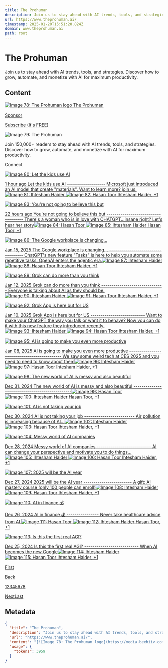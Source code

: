 ```yaml
---
title: The Prohuman
description: Join us to stay ahead with AI trends, tools, and strategies. Discover how to grow, automate, and monetize with AI for maximum productivity.
url: https://www.theprohuman.ai/
timestamp: 2025-01-20T15:51:20.824Z
domain: www.theprohuman.ai
path: root
---
```


# The Prohuman


Join us to stay ahead with AI trends, tools, and strategies. Discover how to grow, automate, and monetize with AI for maximum productivity.


## Content

[![Image 78: The Prohuman logo](https://media.beehiiv.com/cdn-cgi/image/fit=scale-down,format=auto,onerror=redirect,quality=80/uploads/publication/logo/40e96db7-97e1-4090-9b76-c0f34ee95b70/thumb_theprohumnan_newsletter.png) The Prohuman](https://www.theprohuman.ai/)

[Sponsor](https://www.passionfroot.me/the-prohuman-ai)

[Subscribe (It's FREE)](https://www.theprohuman.ai/subscribe)

![Image 79: The Prohuman](https://media.beehiiv.com/cdn-cgi/image/fit=scale-down,format=auto,onerror=redirect,quality=80/uploads/publication/logo/40e96db7-97e1-4090-9b76-c0f34ee95b70/theprohumnan_newsletter.png)

Join 150,000+ readers to stay ahead with AI trends, tools, and strategies. Discover how to grow, automate, and monetize with AI for maximum productivity.

Connect

[](https://twitter.com/Theprohumanai)

[![Image 80: Let the kids use AI](https://media.beehiiv.com/cdn-cgi/image/format=auto,width=800,height=421,fit=scale-down,onerror=redirect/uploads/asset/file/30e79e88-5887-4926-80fa-08e9483ed40f/image.png)](https://www.theprohuman.ai/p/let-the-kids-use-ai)

[1 hour ago Let the kids use AI ------------------- Microsoft just introduced an AI model that create "materials". Want to learn more? join us.](https://www.theprohuman.ai/p/let-the-kids-use-ai)[![Image 81: Ihtesham Haider](https://beehiiv-images-production.s3.amazonaws.com/uploads/user/profile_picture/7da0370c-d87c-4eea-af7d-09b0e3a3f914/Ihtesham_Haider_profile.PNG) ![Image 82: Hasan Toor](https://beehiiv-images-production.s3.amazonaws.com/uploads/user/profile_picture/69ba1400-9f16-4242-9c1b-0ea8e83451fe/eA-XSQFp_400x400.jpg) Ihtesham Haider, +1](https://www.theprohuman.ai/authors)

[![Image 83: You're not going to believe this but](https://media.beehiiv.com/cdn-cgi/image/format=auto,width=800,height=421,fit=scale-down,onerror=redirect/uploads/asset/file/b99b6031-e18b-4bfc-9bd2-d07d05c3129a/in_his_lap.png)](https://www.theprohuman.ai/p/chatgpt-love-story)

[22 hours ago You're not going to believe this but ------------------------------------ There's a woman who is in love with CHATGPT...insane right? Let's hear her story](https://www.theprohuman.ai/p/chatgpt-love-story)[![Image 84: Hasan Toor](https://beehiiv-images-production.s3.amazonaws.com/uploads/user/profile_picture/69ba1400-9f16-4242-9c1b-0ea8e83451fe/eA-XSQFp_400x400.jpg) ![Image 85: Ihtesham Haider](https://beehiiv-images-production.s3.amazonaws.com/uploads/user/profile_picture/7da0370c-d87c-4eea-af7d-09b0e3a3f914/Ihtesham_Haider_profile.PNG) Hasan Toor, +1](https://www.theprohuman.ai/authors)

[![Image 86: The Google workplace is changing...](https://media.beehiiv.com/cdn-cgi/image/format=auto,width=800,height=421,fit=scale-down,onerror=redirect/uploads/asset/file/faf49777-a9e6-4a5a-9b8f-3f19de2dbfee/image.png)](https://www.theprohuman.ai/p/the-google-workplace-is-changing)

[Jan 15, 2025 The Google workplace is changing... ----------------------------------- ChatGPT's new feature "Tasks" is here to help you automate some repetitive tasks. OpenAI enters the agentic era.](https://www.theprohuman.ai/p/the-google-workplace-is-changing)[![Image 87: Ihtesham Haider](https://beehiiv-images-production.s3.amazonaws.com/uploads/user/profile_picture/7da0370c-d87c-4eea-af7d-09b0e3a3f914/Ihtesham_Haider_profile.PNG) ![Image 88: Hasan Toor](https://beehiiv-images-production.s3.amazonaws.com/uploads/user/profile_picture/69ba1400-9f16-4242-9c1b-0ea8e83451fe/eA-XSQFp_400x400.jpg) Ihtesham Haider, +1](https://www.theprohuman.ai/authors)

[![Image 89: Grok can do more than you think](https://media.beehiiv.com/cdn-cgi/image/format=auto,width=800,height=421,fit=scale-down,onerror=redirect/uploads/asset/file/0ec19a14-c66e-429c-808a-5c805b30e54e/image.png)](https://www.theprohuman.ai/p/grok-can-do-more-than-you-think)

[Jan 12, 2025 Grok can do more than you think ------------------------------- Everyone is talking about AI as they should be.](https://www.theprohuman.ai/p/grok-can-do-more-than-you-think)[![Image 90: Ihtesham Haider](https://beehiiv-images-production.s3.amazonaws.com/uploads/user/profile_picture/7da0370c-d87c-4eea-af7d-09b0e3a3f914/Ihtesham_Haider_profile.PNG) ![Image 91: Hasan Toor](https://beehiiv-images-production.s3.amazonaws.com/uploads/user/profile_picture/69ba1400-9f16-4242-9c1b-0ea8e83451fe/eA-XSQFp_400x400.jpg) Ihtesham Haider, +1](https://www.theprohuman.ai/authors)

[![Image 92: Grok App is here but for US ](https://media.beehiiv.com/cdn-cgi/image/format=auto,width=800,height=421,fit=scale-down,onerror=redirect/uploads/asset/file/f84f04f5-f68f-48d5-9613-022a8d220434/image.png)](https://www.theprohuman.ai/p/grok-app-is-here-but-for-us)

[Jan 10, 2025 Grok App is here but for US --------------------------- Want to make your ChatGPT the way you talk or want it to behave? Now you can do it with this new feature they introduced recently.](https://www.theprohuman.ai/p/grok-app-is-here-but-for-us)[![Image 93: Ihtesham Haider](https://beehiiv-images-production.s3.amazonaws.com/uploads/user/profile_picture/7da0370c-d87c-4eea-af7d-09b0e3a3f914/Ihtesham_Haider_profile.PNG) ![Image 94: Hasan Toor](https://beehiiv-images-production.s3.amazonaws.com/uploads/user/profile_picture/69ba1400-9f16-4242-9c1b-0ea8e83451fe/eA-XSQFp_400x400.jpg) Ihtesham Haider, +1](https://www.theprohuman.ai/authors)

[![Image 95: AI is going to make you even more productive](https://media.beehiiv.com/cdn-cgi/image/format=auto,width=800,height=421,fit=scale-down,onerror=redirect/uploads/asset/file/38ae8313-344a-4df7-83dd-386c73611c8a/image.png)](https://www.theprohuman.ai/p/ai-is-going-to-make-you-even-more-productive)

[Jan 08, 2025 AI is going to make you even more productive -------------------------------------------- We saw some weird tech at CES 2025 and you need to need to know about them](https://www.theprohuman.ai/p/ai-is-going-to-make-you-even-more-productive)[![Image 96: Ihtesham Haider](https://beehiiv-images-production.s3.amazonaws.com/uploads/user/profile_picture/7da0370c-d87c-4eea-af7d-09b0e3a3f914/Ihtesham_Haider_profile.PNG) ![Image 97: Hasan Toor](https://beehiiv-images-production.s3.amazonaws.com/uploads/user/profile_picture/69ba1400-9f16-4242-9c1b-0ea8e83451fe/eA-XSQFp_400x400.jpg) Ihtesham Haider, +1](https://www.theprohuman.ai/authors)

[![Image 98: The new world of AI is messy and also beautiful](https://media.beehiiv.com/cdn-cgi/image/format=auto,width=800,height=421,fit=scale-down,onerror=redirect/uploads/asset/file/87c6d48a-94cf-4a82-a048-656d57f932cf/China_AI.png)](https://www.theprohuman.ai/p/the-new-world-of-ai-is-messy-and-also-beautiful)

[Dec 31, 2024 The new world of AI is messy and also beautiful -----------------------------------------------](https://www.theprohuman.ai/p/the-new-world-of-ai-is-messy-and-also-beautiful)[![Image 99: Hasan Toor](https://beehiiv-images-production.s3.amazonaws.com/uploads/user/profile_picture/69ba1400-9f16-4242-9c1b-0ea8e83451fe/eA-XSQFp_400x400.jpg) ![Image 100: Ihtesham Haider](https://beehiiv-images-production.s3.amazonaws.com/uploads/user/profile_picture/7da0370c-d87c-4eea-af7d-09b0e3a3f914/Ihtesham_Haider_profile.PNG) Hasan Toor, +1](https://www.theprohuman.ai/authors)

[![Image 101: AI is not taking your job](https://media.beehiiv.com/cdn-cgi/image/format=auto,width=800,height=421,fit=scale-down,onerror=redirect/uploads/asset/file/eb42e2ef-3049-4c9e-8c0a-6c4372bb6f34/image.png)](https://www.theprohuman.ai/p/ai-is-not-taking-your-job)

[Dec 30, 2024 AI is not taking your job ------------------------- Air pollution is increasing because of AI...](https://www.theprohuman.ai/p/ai-is-not-taking-your-job)[![Image 102: Ihtesham Haider](https://beehiiv-images-production.s3.amazonaws.com/uploads/user/profile_picture/7da0370c-d87c-4eea-af7d-09b0e3a3f914/Ihtesham_Haider_profile.PNG) ![Image 103: Hasan Toor](https://beehiiv-images-production.s3.amazonaws.com/uploads/user/profile_picture/69ba1400-9f16-4242-9c1b-0ea8e83451fe/eA-XSQFp_400x400.jpg) Ihtesham Haider, +1](https://www.theprohuman.ai/authors)

[![Image 104: Messy world of AI companies](https://media.beehiiv.com/cdn-cgi/image/format=auto,width=800,height=421,fit=scale-down,onerror=redirect/uploads/asset/file/724200f0-b0eb-4572-a53c-6531023802b0/Money_Money.png)](https://www.theprohuman.ai/p/messy-world-of-ai-companies)

[Dec 28, 2024 Messy world of AI companies --------------------------- AI can change your perspective and motivate you to do things...](https://www.theprohuman.ai/p/messy-world-of-ai-companies)[![Image 105: Ihtesham Haider](https://beehiiv-images-production.s3.amazonaws.com/uploads/user/profile_picture/7da0370c-d87c-4eea-af7d-09b0e3a3f914/Ihtesham_Haider_profile.PNG) ![Image 106: Hasan Toor](https://beehiiv-images-production.s3.amazonaws.com/uploads/user/profile_picture/69ba1400-9f16-4242-9c1b-0ea8e83451fe/eA-XSQFp_400x400.jpg) Ihtesham Haider, +1](https://www.theprohuman.ai/authors)

[![Image 107: 2025 will be the AI year](https://media.beehiiv.com/cdn-cgi/image/format=auto,width=800,height=421,fit=scale-down,onerror=redirect/uploads/asset/file/cb794249-6cfe-4cab-a153-60be95dc1fc4/The_future.png)](https://www.theprohuman.ai/p/2025-will-be-the-ai-year)

[Dec 27, 2024 2025 will be the AI year ------------------------ A gift: AI mastery course (only 100 people can enroll)](https://www.theprohuman.ai/p/2025-will-be-the-ai-year)[![Image 108: Ihtesham Haider](https://beehiiv-images-production.s3.amazonaws.com/uploads/user/profile_picture/7da0370c-d87c-4eea-af7d-09b0e3a3f914/Ihtesham_Haider_profile.PNG) ![Image 109: Hasan Toor](https://beehiiv-images-production.s3.amazonaws.com/uploads/user/profile_picture/69ba1400-9f16-4242-9c1b-0ea8e83451fe/eA-XSQFp_400x400.jpg) Ihtesham Haider, +1](https://www.theprohuman.ai/authors)

[![Image 110: AI in finance 💰](https://media.beehiiv.com/cdn-cgi/image/format=auto,width=800,height=421,fit=scale-down,onerror=redirect/uploads/asset/file/0c98d5f7-2960-4eca-85dd-db71b99543e1/image.png)](https://www.theprohuman.ai/p/ai-in-finance)

[Dec 26, 2024 AI in finance 💰 ---------------- Never take healthcare advice from AI.](https://www.theprohuman.ai/p/ai-in-finance)[![Image 111: Hasan Toor](https://beehiiv-images-production.s3.amazonaws.com/uploads/user/profile_picture/69ba1400-9f16-4242-9c1b-0ea8e83451fe/eA-XSQFp_400x400.jpg) ![Image 112: Ihtesham Haider](https://beehiiv-images-production.s3.amazonaws.com/uploads/user/profile_picture/7da0370c-d87c-4eea-af7d-09b0e3a3f914/Ihtesham_Haider_profile.PNG) Hasan Toor, +1](https://www.theprohuman.ai/authors)

[![Image 113: Is this the first real AGI?](https://media.beehiiv.com/cdn-cgi/image/format=auto,width=800,height=421,fit=scale-down,onerror=redirect/uploads/asset/file/283f9e82-f3f2-4d93-aed5-4414bee11274/AI_and_Human.png)](https://www.theprohuman.ai/p/is-this-the-first-real-agi)

[Dec 25, 2024 Is this the first real AGI? --------------------------- When AI becomes the new Google](https://www.theprohuman.ai/p/is-this-the-first-real-agi)[![Image 114: Ihtesham Haider](https://beehiiv-images-production.s3.amazonaws.com/uploads/user/profile_picture/7da0370c-d87c-4eea-af7d-09b0e3a3f914/Ihtesham_Haider_profile.PNG) ![Image 115: Hasan Toor](https://beehiiv-images-production.s3.amazonaws.com/uploads/user/profile_picture/69ba1400-9f16-4242-9c1b-0ea8e83451fe/eA-XSQFp_400x400.jpg) Ihtesham Haider, +1](https://www.theprohuman.ai/authors)

[First](https://www.theprohuman.ai/archive?page=1)

[Back](https://www.theprohuman.ai/archive?page=0)

[1](https://www.theprohuman.ai/archive?page=1)[2](https://www.theprohuman.ai/archive?page=2)[3](https://www.theprohuman.ai/archive?page=3)[4](https://www.theprohuman.ai/archive?page=4)[5](https://www.theprohuman.ai/archive?page=5)[6](https://www.theprohuman.ai/archive?page=6)[7](https://www.theprohuman.ai/archive?page=7)[8](https://www.theprohuman.ai/archive?page=8)

[Next](https://www.theprohuman.ai/archive?page=2)[Last](https://www.theprohuman.ai/archive?page=19)

## Metadata

```json
{
  "title": "The Prohuman",
  "description": "Join us to stay ahead with AI trends, tools, and strategies. Discover how to grow, automate, and monetize with AI for maximum productivity.",
  "url": "https://www.theprohuman.ai/",
  "content": "[![Image 78: The Prohuman logo](https://media.beehiiv.com/cdn-cgi/image/fit=scale-down,format=auto,onerror=redirect,quality=80/uploads/publication/logo/40e96db7-97e1-4090-9b76-c0f34ee95b70/thumb_theprohumnan_newsletter.png) The Prohuman](https://www.theprohuman.ai/)\n\n[Sponsor](https://www.passionfroot.me/the-prohuman-ai)\n\n[Subscribe (It's FREE)](https://www.theprohuman.ai/subscribe)\n\n![Image 79: The Prohuman](https://media.beehiiv.com/cdn-cgi/image/fit=scale-down,format=auto,onerror=redirect,quality=80/uploads/publication/logo/40e96db7-97e1-4090-9b76-c0f34ee95b70/theprohumnan_newsletter.png)\n\nJoin 150,000+ readers to stay ahead with AI trends, tools, and strategies. Discover how to grow, automate, and monetize with AI for maximum productivity.\n\nConnect\n\n[](https://twitter.com/Theprohumanai)\n\n[![Image 80: Let the kids use AI](https://media.beehiiv.com/cdn-cgi/image/format=auto,width=800,height=421,fit=scale-down,onerror=redirect/uploads/asset/file/30e79e88-5887-4926-80fa-08e9483ed40f/image.png)](https://www.theprohuman.ai/p/let-the-kids-use-ai)\n\n[1 hour ago Let the kids use AI ------------------- Microsoft just introduced an AI model that create \"materials\". Want to learn more? join us.](https://www.theprohuman.ai/p/let-the-kids-use-ai)[![Image 81: Ihtesham Haider](https://beehiiv-images-production.s3.amazonaws.com/uploads/user/profile_picture/7da0370c-d87c-4eea-af7d-09b0e3a3f914/Ihtesham_Haider_profile.PNG) ![Image 82: Hasan Toor](https://beehiiv-images-production.s3.amazonaws.com/uploads/user/profile_picture/69ba1400-9f16-4242-9c1b-0ea8e83451fe/eA-XSQFp_400x400.jpg) Ihtesham Haider, +1](https://www.theprohuman.ai/authors)\n\n[![Image 83: You're not going to believe this but](https://media.beehiiv.com/cdn-cgi/image/format=auto,width=800,height=421,fit=scale-down,onerror=redirect/uploads/asset/file/b99b6031-e18b-4bfc-9bd2-d07d05c3129a/in_his_lap.png)](https://www.theprohuman.ai/p/chatgpt-love-story)\n\n[22 hours ago You're not going to believe this but ------------------------------------ There's a woman who is in love with CHATGPT...insane right? Let's hear her story](https://www.theprohuman.ai/p/chatgpt-love-story)[![Image 84: Hasan Toor](https://beehiiv-images-production.s3.amazonaws.com/uploads/user/profile_picture/69ba1400-9f16-4242-9c1b-0ea8e83451fe/eA-XSQFp_400x400.jpg) ![Image 85: Ihtesham Haider](https://beehiiv-images-production.s3.amazonaws.com/uploads/user/profile_picture/7da0370c-d87c-4eea-af7d-09b0e3a3f914/Ihtesham_Haider_profile.PNG) Hasan Toor, +1](https://www.theprohuman.ai/authors)\n\n[![Image 86: The Google workplace is changing...](https://media.beehiiv.com/cdn-cgi/image/format=auto,width=800,height=421,fit=scale-down,onerror=redirect/uploads/asset/file/faf49777-a9e6-4a5a-9b8f-3f19de2dbfee/image.png)](https://www.theprohuman.ai/p/the-google-workplace-is-changing)\n\n[Jan 15, 2025 The Google workplace is changing... ----------------------------------- ChatGPT's new feature \"Tasks\" is here to help you automate some repetitive tasks. OpenAI enters the agentic era.](https://www.theprohuman.ai/p/the-google-workplace-is-changing)[![Image 87: Ihtesham Haider](https://beehiiv-images-production.s3.amazonaws.com/uploads/user/profile_picture/7da0370c-d87c-4eea-af7d-09b0e3a3f914/Ihtesham_Haider_profile.PNG) ![Image 88: Hasan Toor](https://beehiiv-images-production.s3.amazonaws.com/uploads/user/profile_picture/69ba1400-9f16-4242-9c1b-0ea8e83451fe/eA-XSQFp_400x400.jpg) Ihtesham Haider, +1](https://www.theprohuman.ai/authors)\n\n[![Image 89: Grok can do more than you think](https://media.beehiiv.com/cdn-cgi/image/format=auto,width=800,height=421,fit=scale-down,onerror=redirect/uploads/asset/file/0ec19a14-c66e-429c-808a-5c805b30e54e/image.png)](https://www.theprohuman.ai/p/grok-can-do-more-than-you-think)\n\n[Jan 12, 2025 Grok can do more than you think ------------------------------- Everyone is talking about AI as they should be.](https://www.theprohuman.ai/p/grok-can-do-more-than-you-think)[![Image 90: Ihtesham Haider](https://beehiiv-images-production.s3.amazonaws.com/uploads/user/profile_picture/7da0370c-d87c-4eea-af7d-09b0e3a3f914/Ihtesham_Haider_profile.PNG) ![Image 91: Hasan Toor](https://beehiiv-images-production.s3.amazonaws.com/uploads/user/profile_picture/69ba1400-9f16-4242-9c1b-0ea8e83451fe/eA-XSQFp_400x400.jpg) Ihtesham Haider, +1](https://www.theprohuman.ai/authors)\n\n[![Image 92: Grok App is here but for US ](https://media.beehiiv.com/cdn-cgi/image/format=auto,width=800,height=421,fit=scale-down,onerror=redirect/uploads/asset/file/f84f04f5-f68f-48d5-9613-022a8d220434/image.png)](https://www.theprohuman.ai/p/grok-app-is-here-but-for-us)\n\n[Jan 10, 2025 Grok App is here but for US --------------------------- Want to make your ChatGPT the way you talk or want it to behave? Now you can do it with this new feature they introduced recently.](https://www.theprohuman.ai/p/grok-app-is-here-but-for-us)[![Image 93: Ihtesham Haider](https://beehiiv-images-production.s3.amazonaws.com/uploads/user/profile_picture/7da0370c-d87c-4eea-af7d-09b0e3a3f914/Ihtesham_Haider_profile.PNG) ![Image 94: Hasan Toor](https://beehiiv-images-production.s3.amazonaws.com/uploads/user/profile_picture/69ba1400-9f16-4242-9c1b-0ea8e83451fe/eA-XSQFp_400x400.jpg) Ihtesham Haider, +1](https://www.theprohuman.ai/authors)\n\n[![Image 95: AI is going to make you even more productive](https://media.beehiiv.com/cdn-cgi/image/format=auto,width=800,height=421,fit=scale-down,onerror=redirect/uploads/asset/file/38ae8313-344a-4df7-83dd-386c73611c8a/image.png)](https://www.theprohuman.ai/p/ai-is-going-to-make-you-even-more-productive)\n\n[Jan 08, 2025 AI is going to make you even more productive -------------------------------------------- We saw some weird tech at CES 2025 and you need to need to know about them](https://www.theprohuman.ai/p/ai-is-going-to-make-you-even-more-productive)[![Image 96: Ihtesham Haider](https://beehiiv-images-production.s3.amazonaws.com/uploads/user/profile_picture/7da0370c-d87c-4eea-af7d-09b0e3a3f914/Ihtesham_Haider_profile.PNG) ![Image 97: Hasan Toor](https://beehiiv-images-production.s3.amazonaws.com/uploads/user/profile_picture/69ba1400-9f16-4242-9c1b-0ea8e83451fe/eA-XSQFp_400x400.jpg) Ihtesham Haider, +1](https://www.theprohuman.ai/authors)\n\n[![Image 98: The new world of AI is messy and also beautiful](https://media.beehiiv.com/cdn-cgi/image/format=auto,width=800,height=421,fit=scale-down,onerror=redirect/uploads/asset/file/87c6d48a-94cf-4a82-a048-656d57f932cf/China_AI.png)](https://www.theprohuman.ai/p/the-new-world-of-ai-is-messy-and-also-beautiful)\n\n[Dec 31, 2024 The new world of AI is messy and also beautiful -----------------------------------------------](https://www.theprohuman.ai/p/the-new-world-of-ai-is-messy-and-also-beautiful)[![Image 99: Hasan Toor](https://beehiiv-images-production.s3.amazonaws.com/uploads/user/profile_picture/69ba1400-9f16-4242-9c1b-0ea8e83451fe/eA-XSQFp_400x400.jpg) ![Image 100: Ihtesham Haider](https://beehiiv-images-production.s3.amazonaws.com/uploads/user/profile_picture/7da0370c-d87c-4eea-af7d-09b0e3a3f914/Ihtesham_Haider_profile.PNG) Hasan Toor, +1](https://www.theprohuman.ai/authors)\n\n[![Image 101: AI is not taking your job](https://media.beehiiv.com/cdn-cgi/image/format=auto,width=800,height=421,fit=scale-down,onerror=redirect/uploads/asset/file/eb42e2ef-3049-4c9e-8c0a-6c4372bb6f34/image.png)](https://www.theprohuman.ai/p/ai-is-not-taking-your-job)\n\n[Dec 30, 2024 AI is not taking your job ------------------------- Air pollution is increasing because of AI...](https://www.theprohuman.ai/p/ai-is-not-taking-your-job)[![Image 102: Ihtesham Haider](https://beehiiv-images-production.s3.amazonaws.com/uploads/user/profile_picture/7da0370c-d87c-4eea-af7d-09b0e3a3f914/Ihtesham_Haider_profile.PNG) ![Image 103: Hasan Toor](https://beehiiv-images-production.s3.amazonaws.com/uploads/user/profile_picture/69ba1400-9f16-4242-9c1b-0ea8e83451fe/eA-XSQFp_400x400.jpg) Ihtesham Haider, +1](https://www.theprohuman.ai/authors)\n\n[![Image 104: Messy world of AI companies](https://media.beehiiv.com/cdn-cgi/image/format=auto,width=800,height=421,fit=scale-down,onerror=redirect/uploads/asset/file/724200f0-b0eb-4572-a53c-6531023802b0/Money_Money.png)](https://www.theprohuman.ai/p/messy-world-of-ai-companies)\n\n[Dec 28, 2024 Messy world of AI companies --------------------------- AI can change your perspective and motivate you to do things...](https://www.theprohuman.ai/p/messy-world-of-ai-companies)[![Image 105: Ihtesham Haider](https://beehiiv-images-production.s3.amazonaws.com/uploads/user/profile_picture/7da0370c-d87c-4eea-af7d-09b0e3a3f914/Ihtesham_Haider_profile.PNG) ![Image 106: Hasan Toor](https://beehiiv-images-production.s3.amazonaws.com/uploads/user/profile_picture/69ba1400-9f16-4242-9c1b-0ea8e83451fe/eA-XSQFp_400x400.jpg) Ihtesham Haider, +1](https://www.theprohuman.ai/authors)\n\n[![Image 107: 2025 will be the AI year](https://media.beehiiv.com/cdn-cgi/image/format=auto,width=800,height=421,fit=scale-down,onerror=redirect/uploads/asset/file/cb794249-6cfe-4cab-a153-60be95dc1fc4/The_future.png)](https://www.theprohuman.ai/p/2025-will-be-the-ai-year)\n\n[Dec 27, 2024 2025 will be the AI year ------------------------ A gift: AI mastery course (only 100 people can enroll)](https://www.theprohuman.ai/p/2025-will-be-the-ai-year)[![Image 108: Ihtesham Haider](https://beehiiv-images-production.s3.amazonaws.com/uploads/user/profile_picture/7da0370c-d87c-4eea-af7d-09b0e3a3f914/Ihtesham_Haider_profile.PNG) ![Image 109: Hasan Toor](https://beehiiv-images-production.s3.amazonaws.com/uploads/user/profile_picture/69ba1400-9f16-4242-9c1b-0ea8e83451fe/eA-XSQFp_400x400.jpg) Ihtesham Haider, +1](https://www.theprohuman.ai/authors)\n\n[![Image 110: AI in finance 💰](https://media.beehiiv.com/cdn-cgi/image/format=auto,width=800,height=421,fit=scale-down,onerror=redirect/uploads/asset/file/0c98d5f7-2960-4eca-85dd-db71b99543e1/image.png)](https://www.theprohuman.ai/p/ai-in-finance)\n\n[Dec 26, 2024 AI in finance 💰 ---------------- Never take healthcare advice from AI.](https://www.theprohuman.ai/p/ai-in-finance)[![Image 111: Hasan Toor](https://beehiiv-images-production.s3.amazonaws.com/uploads/user/profile_picture/69ba1400-9f16-4242-9c1b-0ea8e83451fe/eA-XSQFp_400x400.jpg) ![Image 112: Ihtesham Haider](https://beehiiv-images-production.s3.amazonaws.com/uploads/user/profile_picture/7da0370c-d87c-4eea-af7d-09b0e3a3f914/Ihtesham_Haider_profile.PNG) Hasan Toor, +1](https://www.theprohuman.ai/authors)\n\n[![Image 113: Is this the first real AGI?](https://media.beehiiv.com/cdn-cgi/image/format=auto,width=800,height=421,fit=scale-down,onerror=redirect/uploads/asset/file/283f9e82-f3f2-4d93-aed5-4414bee11274/AI_and_Human.png)](https://www.theprohuman.ai/p/is-this-the-first-real-agi)\n\n[Dec 25, 2024 Is this the first real AGI? --------------------------- When AI becomes the new Google](https://www.theprohuman.ai/p/is-this-the-first-real-agi)[![Image 114: Ihtesham Haider](https://beehiiv-images-production.s3.amazonaws.com/uploads/user/profile_picture/7da0370c-d87c-4eea-af7d-09b0e3a3f914/Ihtesham_Haider_profile.PNG) ![Image 115: Hasan Toor](https://beehiiv-images-production.s3.amazonaws.com/uploads/user/profile_picture/69ba1400-9f16-4242-9c1b-0ea8e83451fe/eA-XSQFp_400x400.jpg) Ihtesham Haider, +1](https://www.theprohuman.ai/authors)\n\n[First](https://www.theprohuman.ai/archive?page=1)\n\n[Back](https://www.theprohuman.ai/archive?page=0)\n\n[1](https://www.theprohuman.ai/archive?page=1)[2](https://www.theprohuman.ai/archive?page=2)[3](https://www.theprohuman.ai/archive?page=3)[4](https://www.theprohuman.ai/archive?page=4)[5](https://www.theprohuman.ai/archive?page=5)[6](https://www.theprohuman.ai/archive?page=6)[7](https://www.theprohuman.ai/archive?page=7)[8](https://www.theprohuman.ai/archive?page=8)\n\n[Next](https://www.theprohuman.ai/archive?page=2)[Last](https://www.theprohuman.ai/archive?page=19)",
  "usage": {
    "tokens": 3959
  }
}
```
